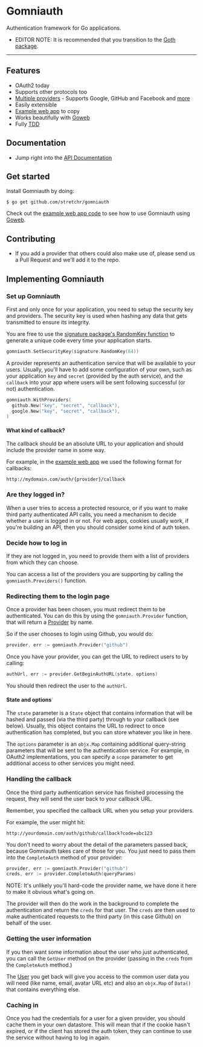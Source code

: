 # Gomniauth

Authentication framework for Go applications.

* EDITOR NOTE: It is recommended that you transition to the [Goth package](https://github.com/markbates/goth).

---

## Features

  * OAuth2 today
  * Supports other protocols too
  * [Multiple providers](https://github.com/stretchr/gomniauth/tree/master/providers) - Supports Google, GitHub and Facebook and [more](https://github.com/stretchr/gomniauth/tree/master/providers)
  * Easily extensible
  * [Example web app](https://github.com/stretchr/gomniauth/tree/master/example) to copy
  * Works beautifully with [Goweb](https://github.com/stretchr/goweb)
  * Fully [TDD](http://en.wikipedia.org/wiki/Test-driven_development)

## Documentation

  * Jump right into the [API Documentation](http://godoc.org/github.com/stretchr/gomniauth)

## Get started

Install Gomniauth by doing:

```shell
$ go get github.com/stretchr/gomniauth
```

Check out the [example web app code](https://github.com/stretchr/gomniauth/tree/master/example) to see how to use Gomniauth using [Goweb](https://github.com/stretchr/goweb).

## Contributing

  * If you add a provider that others could also make use of, please send us a Pull Request and we'll add it to the repo.

## Implementing Gomniauth

### Set up Gomniauth

First and only once for your application, you need to setup the security key and providers.  The security key is used when hashing any data that gets transmitted to ensure its integrity.

You are free to use the [signature package's RandomKey function](http://godoc.org/github.com/stretchr/signature#RandomKey) to generate a unique code every time your application starts.

```go
gomniauth.SetSecurityKey(signature.RandomKey(64))
```

A provider represents an authentication service that will be available to your users.  Usually, you'll have to add some configuration of your own, such as your application `key` and `secret` (provided by the auth service), and the `callback` into your app where users will be sent following successful (or not) authentication.

```go
gomniauth.WithProviders(
  github.New("key", "secret", "callback"),
  google.New("key", "secret", "callback"),
)
```    

#### What kind of callback?

The callback should be an absolute URL to your application and should include the provider name in some way.

For example, in the [example web app](https://github.com/stretchr/gomniauth/tree/master/example) we used the following format for callbacks:

    http://mydomain.com/auth/{provider}/callback

### Are they logged in?

When a user tries to access a protected resource, or if you want to make third party authenticated API calls, you need a mechanism to decide whether a user is logged in or not.  For web apps, cookies usually work, if you're building an API, then you should consider some kind of auth token.

### Decide how to log in

If they are not logged in, you need to provide them with a list of providers from which they can choose.

You can access a list of the providers you are supporting by calling the `gomniauth.Providers()` function.

### Redirecting them to the login page

Once a provider has been chosen, you must redirect them to be authenticated.  You can do this by using the `gomniauth.Provider` function, that will return a [Provider](http://godoc.org/github.com/stretchr/gomniauth/common#Provider) by name.

So if the user chooses to login using Github, you would do:

```go
provider, err := gomniauth.Provider("github")
```

Once you have your provider, you can get the URL to redirect users to by calling:

```go
authUrl, err := provider.GetBeginAuthURL(state, options)
```

You should then redirect the user to the `authUrl`.

#### State and options

The `state` parameter is a `State` object that contains information that will be hashed and passed (via the third party) through to your callback (see below).  Usually, this object contains the URL to redirect to once authentication has completed, but you can store whatever you like in here.

The `options` parameter is an `objx.Map` containing additional query-string parameters that will be sent to the authentication service.  For example, in OAuth2 implementations, you can specify a `scope` parameter to get additional access to other services you might need.

### Handling the callback

Once the third party authentication service has finished processing the request, they will send the user back to your callback URL.

Remember, you specified the callback URL when you setup your providers.

For example, the user might hit:

    http://yourdomain.com/auth/github/callback?code=abc123

You don't need to worry about the detail of the parameters passed back, because Gomniauth takes care of those for you.  You just need to pass them into the `CompleteAuth` method of your provider:

```go
provider, err := gomniauth.Provider("github")
creds, err := provider.CompleteAuth(queryParams)
```

NOTE: It's unlikely you'll hard-code the provider name, we have done it here to make it obvious what's going on.

The provider will then do the work in the background to complete the authentication and return the `creds` for that user.  The `creds` are then used to make authenticated requests to the third party (in this case Github) on behalf of the user.

### Getting the user information

If you then want some information about the user who just authenticated, you can call the `GetUser` method on the provider (passing in the `creds` from the `CompleteAuth` method.)

The [User](https://github.com/stretchr/gomniauth/blob/master/common/user.go) you get back will give you access to the common user data you will need (like name, email, avatar URL etc) and also an `objx.Map` of `Data()` that contains everything else.

### Caching in

Once you had the credentials for a user for a given provider, you should cache them in your own datastore.  This will mean that if the cookie hasn't expired, or if the client has stored the auth token, they can continue to use the service without having to log in again.
